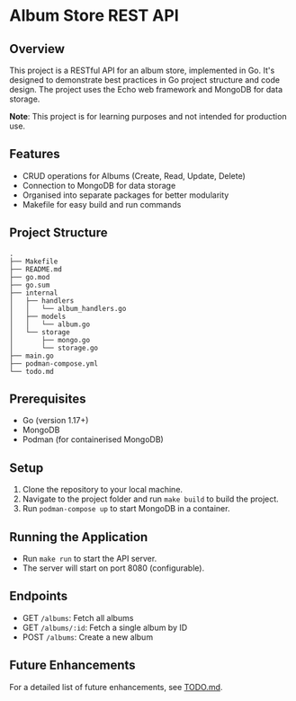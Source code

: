 # Album Store REST API

## Overview
This project is a RESTful API for an album store, implemented in Go. It's designed to demonstrate best practices in Go project structure and code design. The project uses the Echo web framework and MongoDB for data storage. 

**Note**: This project is for learning purposes and not intended for production use.

## Features
- CRUD operations for Albums (Create, Read, Update, Delete)
- Connection to MongoDB for data storage
- Organised into separate packages for better modularity
- Makefile for easy build and run commands

## Project Structure
```
.
├── Makefile
├── README.md
├── go.mod
├── go.sum
├── internal
│   ├── handlers
│   │   └── album_handlers.go
│   ├── models
│   │   └── album.go
│   └── storage
│       ├── mongo.go
│       └── storage.go
├── main.go
├── podman-compose.yml
└── todo.md
```

## Prerequisites
- Go (version 1.17+)
- MongoDB
- Podman (for containerised MongoDB)

## Setup
1. Clone the repository to your local machine.
2. Navigate to the project folder and run `make build` to build the project.
3. Run `podman-compose up` to start MongoDB in a container.

## Running the Application
- Run `make run` to start the API server.
- The server will start on port 8080 (configurable).

## Endpoints
- GET `/albums`: Fetch all albums
- GET `/albums/:id`: Fetch a single album by ID
- POST `/albums`: Create a new album

## Future Enhancements
For a detailed list of future enhancements, see [TODO.md](./TODO.md).

